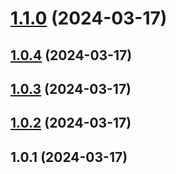 # [1.1.0](https://github.com/AlaricWeb/Randomify/compare/v1.0.4...v1.1.0) (2024-03-17)



## [1.0.4](https://github.com/AlaricWeb/Randomify/compare/v1.0.2...v1.0.4) (2024-03-17)



## [1.0.3](https://github.com/AlaricWeb/Randomify/compare/v1.0.2...v1.0.3) (2024-03-17)



## [1.0.2](https://github.com/AlaricWeb/Randomify/compare/v1.0.1...v1.0.2) (2024-03-17)



## 1.0.1 (2024-03-17)



